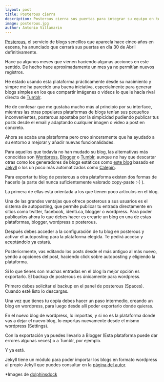 ```yaml
---
layout: post
title: Posterous cierra
description: Posterous cierra sus puertas para integrar su equipo en twitter
image: posterous.jpg
author: Antonio Villamarin
---
```


[Posterous][1], el servicio de blogs sencillos que aparecía hace cinco años en escena, ha anunciado que cerrará sus puertas en día 30 de Abril definitivamente.

Hace ya algunos meses que vienen haciendo algunas acciones en este sentido. De hecho hace aproximadamente un mes ya no permitían nuevos registros.

He estado usando esta plataforma prácticamente desde su nacimiento y simpre me ha parecido una buena iniciativa, especialmente para generar blogs simples en los que compartir imágenes o videos lo que le hacía rival directo de [Tumblr][2].

He de confesar que me gustaba mucho más al principio por su interface, mientras las otras populares plataformas de blogs tenían sus pequeños inconvenientes, posterous apostaba por la simpicidad pudiendo publicar tus posts desde el email y adaptando cualquier imagen o video a post en concreto.

Ahora se acaba una plataforma pero creo sinceramente que ha ayudado a su entorno a mejorar y añadir nuevas funcionalidades.

Para aquellos que todavía no han mudado su blog, las alternativas más conocidas son [Wordpress][3], [Blogger][4] o [Tumblr][2], aunque no hay que descartar otras como los generadores de blogs estáticos como [este blog][5] basado en [Jekyll][6] o los un poco más automátizados como [Calepin][7].

Para exportar tu blog de posterous a otra plataforma existen dos formas de hacerlo (a parte del nunca suficientemente valorado copy-paste :-) ).

La primera de ellas está orientada a los que tienen poco artículos en el blog.

Una de las grandes ventajas que ofrece posterous a sus usuarios es el sistema de autoposting, que permite publicar tu entrada directamente en sitios como twitter, facebook, identi.ca, blogger o wordpress. Para poder publicarlos ahora lo que debes hacer es crearte un blog en una de estas plataformas, blogger, wordpress o posterous.

Después debes acceder a la configuración de tu blog en posterous y activar el autoposting para la plataforma elegida. Te pedirá acceso y aceptándolo ya estará.

Posteriormente, vas editando los posts desde el más antiguo al más nuevo, yendo a opciones del post, haciendo click sobre autoposting y eligiendo la plataforma.

Si lo que tienes son muchas entradas en el blog la mejor opción es exportarlo. El backup de posterous es únicamente para wordpress.

Primero debes solicitar el backup en el panel de posterous (Spaces). Cuando esté listo lo descargas.

Una vez que tienes tu copia debes hacer un paso intermedio, creando un blog en wordpress, para luego desde allí poder exportarlo donde quieras.

En el nuevo blog de wordpress, lo importas, y si no es la plataforma donde vas a dejar el nuevo blog, lo exportas nuevamente desde el mismo wordpress (Settings).

Con la exportación ya puedes llevarlo a Blogger (Esta plataforma puede dar errores algunas veces) o a Tumblr, por ejemplo.

Y ya está.

Jekyll tiene un módulo para poder importar los blogs en formato wordpress al propio Jekyll que puedes consultar en la [página del autor][6].

*Images de [dolphinsdock][8]

[1]: http://posterous.com
[2]: http://tumblr.com
[3]: http://wordpress.com
[4]: http://blogger.com
[5]: http://ant.onio.org
[6]: http://github.com/mojombo/jekyll
[7]: http://calepin.co
[8]: http://www.flickr.com/photos/66568868@N00/
